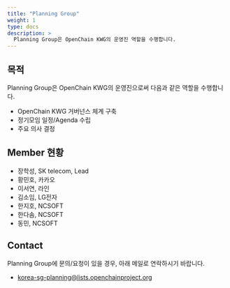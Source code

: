 ```yaml
---
title: "Planning Group"
weight: 1
type: docs
description: >
  Planning Group은 OpenChain KWG의 운영진 역할을 수행합니다.
---
```


## 목적

Planning Group은 OpenChain KWG의 운영진으로써 다음과 같은 역할을 수행합니다. 

* OpenChain KWG 거버넌스 체계 구축
* 정기모임 일정/Agenda 수립
* 주요 의사 결정

## Member 현황

* 장학성, SK telecom, Lead
* 황민호, 카카오
* 이서연, 라인
* 김소임, LG전자
* 한지호, NCSOFT
* 한다솜, NCSOFT
* 동민, NCSOFT

## Contact

Planning Group에 문의/요청이 있을 경우, 아래 메일로 연락하시기 바랍니다. 

* korea-sg-planning@lists.openchainproject.org
